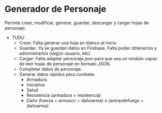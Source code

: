 Generador de Personaje
======================

Permite crear, modificar, generar, guardar, descargar y cargar hojas de personaje.

* TUDU
	+ Crear: Falta generar una hoja en blanco al inicio.
	+ Guardar: Ya se guardan datos en Firebase. Falta poder obtenerlos y administrarlos (según usuario, etc).
	+ Cargar: Falta adaptar personaje.json para que sea un módulo capaz de leer hojas de personaje en formato JSON.
	+ Completar datos de personaje.
	+ Generar datos rápidos para combate:
		- Armadura
		- Iniciativa
		- Salud
		- Resistencia (armadura + resistencia)
		- Daño (fuerza + armascc + dañoarma) o (amrasdefuego + dañoarma)